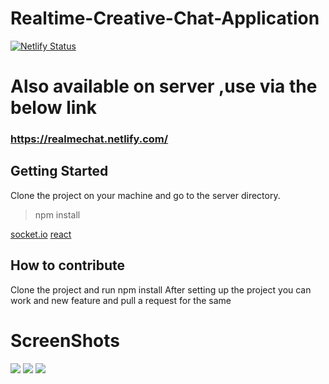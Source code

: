 # Realtime-Creative-Chat-Application

[![Netlify Status](https://api.netlify.com/api/v1/badges/2976baee-c057-4a62-baf3-7972a3f8b619/deploy-status)](https://app.netlify.com/sites/pappuportfolio/deploys)

#   Also available on server ,use via the below link
###  https://realmechat.netlify.com/

## Getting Started
Clone the project on your machine and go to the server directory.
> npm install

[socket.io](https://socket.io/docs/)
[react](https://reactjs.org/docs/getting-started.html)

## How to contribute
Clone the project and run npm install
After setting up the project you can work and new feature and pull a request for the same

# ScreenShots
<img src="Screenshot (714).png">
<img src="Screenshot (717).png">
<img src="Screenshot (718).png">
 
